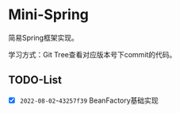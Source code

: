 # Mini-Spring

简易Spring框架实现。

学习方式：Git Tree查看对应版本号下commit的代码。

## TODO-List

- [x] `2022-08-02`-`43257f39` BeanFactory基础实现